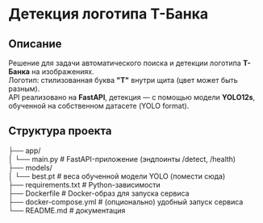 # Детекция логотипа Т-Банка

## Описание
Решение для задачи автоматического поиска и детекции логотипа **Т-Банка** на изображениях.  
Логотип: стилизованная буква **"Т"** внутри щита (цвет может быть разным).  
API реализовано на **FastAPI**, детекция — с помощью модели **YOLO12s**, обученной на собственном датасете (YOLO format).

## Структура проекта
├── app/  
│ └── main.py # FastAPI-приложение (эндпоинты /detect, /health)  
├── models/  
│ └── best.pt # веса обученной модели YOLO (помести сюда)  
├── requirements.txt # Python-зависимости  
├── Dockerfile # Docker-образ для запуска сервиса  
├── docker-compose.yml # (опционально) удобный запуск сервиса  
└── README.md # документация  
